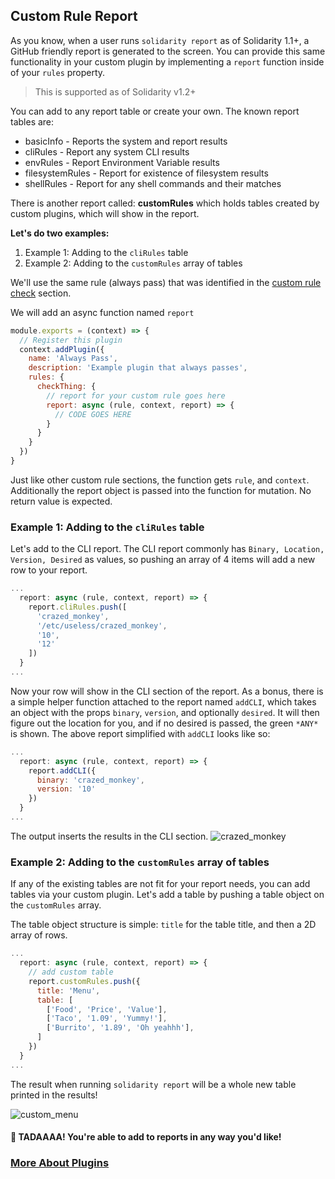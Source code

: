 ## Custom Rule Report

As you know, when a user runs `solidarity report` as of Solidarity 1.1+, a GitHub friendly report is generated to the screen.  You can provide this same functionality in your custom plugin by implementing a `report` function inside of your `rules` property.

> This is supported as of Solidarity v1.2+

You can add to any report table or create your own.  The known report tables are:
* basicInfo - Reports the system and report results
* cliRules - Report any system CLI results
* envRules - Report Environment Variable results
* filesystemRules - Report for existence of filesystem results
* shellRules - Report for any shell commands and their matches

There is another report called: **customRules** which holds tables created by custom plugins, which will show in the report.

**Let's do two examples:**
1. Example 1: Adding to the `cliRules` table
1. Example 2: Adding to the `customRules` array of tables

We'll use the same rule (always pass) that was identified in the [custom rule check](/docs/customRuleCheck.md) section.

We will add an async function named `report`

```js
module.exports = (context) => {
  // Register this plugin
  context.addPlugin({
    name: 'Always Pass',
    description: 'Example plugin that always passes',
    rules: {
      checkThing: {
        // report for your custom rule goes here
        report: async (rule, context, report) => {
          // CODE GOES HERE
        }
      }
    }
  })
}
```

Just like other custom rule sections, the function gets `rule`, and `context`.  Additionally the report object is passed into the function for mutation.  No return value is expected.

### Example 1: Adding to the `cliRules` table
Let's add to the CLI report.  The CLI report commonly has `Binary, Location, Version, Desired` as values, so pushing an array of 4 items will add a new row to your report.

```js
...
  report: async (rule, context, report) => {
    report.cliRules.push([
      'crazed_monkey',
      '/etc/useless/crazed_monkey',
      '10',
      '12'
    ])
  }
...
```

Now your row will show in the CLI section of the report.  As a bonus, there is a simple helper function attached to the report named `addCLI`, which takes an object with the props `binary`, `version`, and optionally `desired`.  It will then figure out the location for you, and if no desired is passed, the green `*ANY*` is shown.  The above report simplified with `addCLI` looks like so:

```js
...
  report: async (rule, context, report) => {
    report.addCLI({
      binary: 'crazed_monkey',
      version: '10'
    })
  }
...
```

The output inserts the results in the CLI section.
![crazed_monkey](https://i.imgur.com/iR8uqxm.png)

### Example 2: Adding to the `customRules` array of tables

If any of the existing tables are not fit for your report needs, you can add tables via your custom plugin.  Let's add a table by pushing a table object on the `customRules` array.

The table object structure is simple: `title` for the table title, and then a 2D array of rows.

```js
...
  report: async (rule, context, report) => {
    // add custom table
    report.customRules.push({
      title: 'Menu',
      table: [
        ['Food', 'Price', 'Value'],
        ['Taco', '1.09', 'Yummy!'],
        ['Burrito', '1.89', 'Oh yeahhh'],
      ]
    })
  }
...
```

The result when running `solidarity report` will be a whole new table printed in the results!

![custom_menu](https://i.imgur.com/MWUiWXI.png)

#### 🎉 TADAAAA!  You're able to add to reports in any way you'd like!

### [More About Plugins](/docs/plugins.md)

